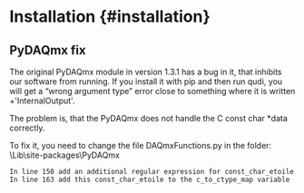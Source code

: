 Installation			{#installation}
============

PyDAQmx fix
-----------

The original PyDAQmx module in version 1.3.1 has a bug in it, that inhibits our software from running. If you install it with pip and then run qudi, you will get a “wrong argument type” error close to something where it is written +'InternalOutput'.

The problem is, that the PyDAQmx does not handle the C const char \*data correctly.

To fix it, you need to change the file DAQmxFunctions.py in the folder: \Lib\site-packages\PyDAQmx

`In line 150 add an additional regular expression for const_char_etoile`
`In line 163 add this const_char_etoile to the c_to_ctype_map variable`
